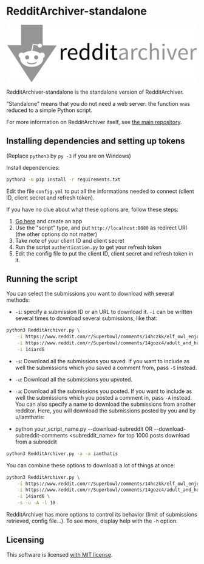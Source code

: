 # RedditArchiver-standalone

<p align="center"><img src="https://github.com/ailothaen/RedditArchiver/blob/main/github/logo.png?raw=true" alt="RedditArchiver logo" width="500"></p>

RedditArchiver-standalone is the standalone version of RedditArchiver.

"Standalone" means that you do not need a web server: the function was reduced to a simple Python script.

For more information on RedditArchiver itself, see [the main repository](https://github.com/ailothaen/RedditArchiver).


## Installing dependencies and setting up tokens

(Replace `python3` by `py -3` if you are on Windows)

Install dependencies:

```bash
python3 -m pip install -r requirements.txt
```

Edit the file `config.yml` to put all the informations needed to connect (client ID, client secret and refresh token).

If you have no clue about what these options are, follow these steps:
1. [Go here](https://www.reddit.com/prefs/apps) and create an app
2. Use the "script" type, and put `http://localhost:8080` as redirect URI (the other options do not matter)
3. Take note of your client ID and client secret
4. Run the script `authentication.py` to get your refresh token
5. Edit the config file to put the client ID, client secret and refresh token in it.


## Running the script

You can select the submissions you want to download with several methods:

- `-i`: specify a submission ID or an URL to download it. `-i` can be written several times to download several submissions, like that:

```bash
python3 RedditArchiver.py \
    -i https://www.reddit.com/r/Superbowl/comments/14hczkk/elf_owl_enjoying_our_pond/ \
    -i https://www.reddit.com/r/Superbowl/comments/14gozc4/adult_and_hungry_juvenile_great_horned_owl_norcal/ \
    -i 14iard6
```

- `-s`: Download all the submissions you saved. If you want to include as well the submissions which you saved a comment from, pass `-S` instead.

- `-u`: Download all the submissions you upvoted.

- `-a`: Download all the submissions you posted. If you want to include as well the submissions which you posted a comment in, pass `-A` instead.  
  You can also specify a name to download the submissions from another redditor. Here, you will download the submissions posted by you and by u/iamthatis:

- python your_script_name.py   --download-subreddit OR --download-subreddit-comments <subreddit_name>
for top 1000 posts download from a subreddit
```bash
python3 RedditArchiver.py -a -a iamthatis
```

You can combine these options to download a lot of things at once:

```bash
python3 RedditArchiver.py \
    -i https://www.reddit.com/r/Superbowl/comments/14hczkk/elf_owl_enjoying_our_pond/ \
    -i https://www.reddit.com/r/Superbowl/comments/14gozc4/adult_and_hungry_juvenile_great_horned_owl_norcal/ \
    -i 14iard6 \
    -s -u -A -l 10
```

RedditArchiver has more options to control its behavior (limit of submissions retrieved, config file...). To see more, display help with the `-h` option.


## Licensing

This software is licensed [with MIT license](https://github.com/ailothaen/RedditArchiver/blob/main/LICENSE).
